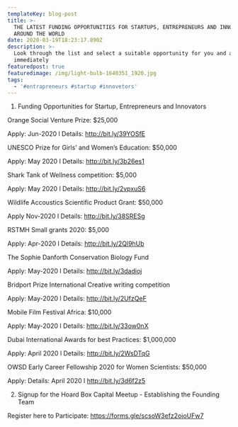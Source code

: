 ```yaml
---
templateKey: blog-post
title: >-
  THE LATEST FUNDING OPPORTUNITIES FOR STARTUPS, ENTREPRENEURS AND INNOVATORS
  AROUND THE WORLD 
date: 2020-03-19T18:23:17.890Z
description: >-
  Look through the list and select a suitable opportunity for you and apply
  immediately 
featuredpost: true
featuredimage: /img/light-bulb-1640351_1920.jpg
tags:
  - '#entrapreneurs #startup #innovetors'
---
```

1. Funding Opportunities for Startup, Entrepreneurs and Innovators



Orange Social Venture Prize: $25,000  

Apply: Jun-2020 l Details: http://bit.ly/39YOSfE



UNESCO Prize for Girls’ and Women’s Education: $50,000

Apply: May 2020 l Details: http://bit.ly/3b26es1



Shark Tank of Wellness competition: $5,000

Apply: May 2020 l Details: http://bit.ly/2vpxuS6



Wildlife Accoustics Scientific Product Grant: $50,000

Apply Nov-2020 l Details: http://bit.ly/38SRESg



RSTMH Small grants 2020: $5,000

Apply: Apr-2020 l Details: http://bit.ly/2Ql9hUb



The Sophie Danforth Conservation Biology Fund

Apply: May-2020 l Details: http://bit.ly/3dadioj



Bridport Prize International Creative writing competition

Apply: May-2020 l Details: http://bit.ly/2UfzQeF



Mobile Film Festival Africa: $10,000

Apply: May-2020 l Details: http://bit.ly/33ow0nX



Dubai International Awards for best Practices: $1,000,000

Apply: April 2020 l Details: http://bit.ly/2WsDTqG



OWSD Early Career Fellowship 2020 for Women Scientists: $50,000

Apply: Details: April 2020 l http://bit.ly/3d6f2z5



2. Signup for the Hoard Box Capital Meetup - Establishing the Founding Team



Register here to Participate: https://forms.gle/scsoW3efz2oioUFw7

